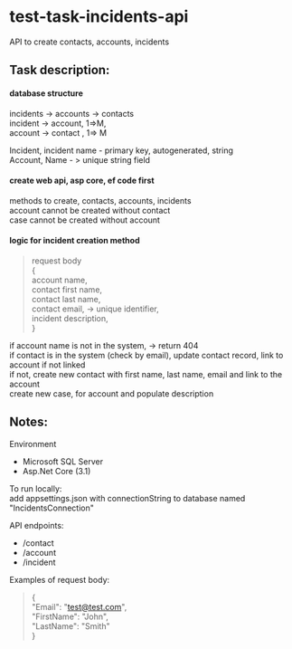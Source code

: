 # test-task-incidents-api
API to create contacts, accounts, incidents

## Task description:

#### database structure

incidents -> accounts -> contacts         
incident -> account, 1=>M,        
account -> contact , 1=> M

Incident,  incident name - primary key, autogenerated, string   
Account, Name - > unique string field                       

#### create web api, asp core, ef code first 

methods to create, contacts, accounts, incidents          
account cannot be created without contact               
case cannot be created without account                    

#### logic for incident creation method

> request body                          
> {                                     
> account name,                         
> contact first name,                   
> contact last name,                    
> contact email, -> unique identifier,  
> incident description,               
> }                                     

if account name is not in the system, -> return 404                                   
if contact is in the system (check by email), update contact record, link to account if not linked        
if not, create new contact with first name, last name, email and link to the account         
create new case, for account and populate description               

## Notes:

Environment          
- Microsoft SQL Server    
- Asp.Net Core (3.1)    

To run locally:      
add appsettings.json with connectionString to database named "IncidentsConnection"

API endpoints:    
- /contact
- /account
- /incident

Examples of request body:
>{            
>	"Email": "test@test.com",     
>	"FirstName": "John",         
>	"LastName": "Smith"         
>}            











